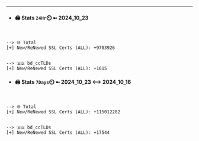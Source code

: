 

---
- #### 🖨️ **Stats** `24Hr`⏲️ ➼ 2024_10_23
```console


--> 🌐 Total
[+] New/ReNewed SSL Certs (ALL): +9703926


--> 🇧🇩 bd_ccTLDs
[+] New/ReNewed SSL Certs (ALL): +1615

```

- #### 🖨️ **Stats** `7Days`⏲️ ➼ 2024_10_23 <--> 2024_10_16
```console


--> 🌐 Total
[+] New/ReNewed SSL Certs (ALL): +115012282


--> 🇧🇩 bd_ccTLDs
[+] New/ReNewed SSL Certs (ALL): +17544

```


